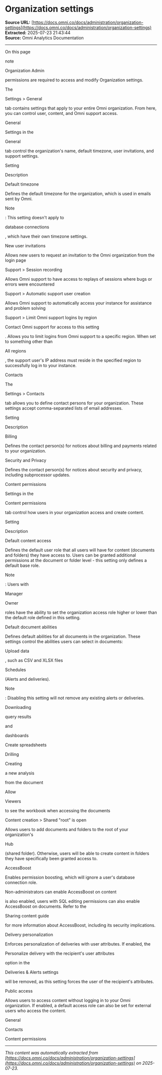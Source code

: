 # Organization settings

**Source URL:** [https://docs.omni.co/docs/administration/organization-settings](https://docs.omni.co/docs/administration/organization-settings)  
**Extracted:** 2025-07-23 21:43:44  
**Source:** Omni Analytics Documentation

---

On this page

note

Organization Admin

permissions are required to access and modify Organization settings.

The

Settings > General

tab contains settings that apply to your entire Omni organization. From here, you can control user, content, and Omni support access.

General

Settings in the

General

tab control the organization's name, default timezone, user invitations, and support settings.

Setting

Description

Default timezone

Defines the default timezone for the organization, which is used in emails sent by Omni.

Note

: This setting doesn't apply to

database connections

, which have their own timezone settings.

New user invitations

Allows new users to request an invitation to the Omni organization from the login page

Support > Session recording

Allows Omni support to have access to replays of sessions where bugs or errors were encountered

Support > Automatic support user creation

Allows Omni support to automatically access your instance for assistance and problem solving

Support > Limit Omni support logins by region

Contact Omni support for access to this setting

. Allows you to limit logins from Omni support to a specific region. When set to something other than

All regions

, the support user's IP address must reside in the specified region to successfully log in to your instance.

Contacts

The

Settings > Contacts

tab allows you to define contact persons for your organization. These settings accept comma-separated lists of email addresses.

Setting

Description

Billing

Defines the contact person(s) for notices about billing and payments related to your organization.

Security and Privacy

Defines the contact person(s) for notices about security and privacy, including subprocessor updates.

Content permissions

Settings in the

Content permissions

tab control how users in your organization access and create content.

Setting

Description

Default content access

Defines the default user role that all users will have for content (documents and folders) they have access to. Users can be granted additional permissions at the document or folder level - this setting only defines a default base role.

Note

: Users with

Manager

Owner

roles have the ability to set the organization access role higher or lower than the default role defined in this setting.

Default document abilities

Defines default abilities for all documents in the organization. These settings control the abilities users can select in documents:

Upload data

, such as CSV and XLSX files

Schedules

(Alerts and deliveries).

Note

: Disabling this setting will not remove any existing alerts or deliveries.

Downloading

query results

and

dashboards

Create spreadsheets

Drilling

Creating

a new analysis

from the document

Allow

Viewers

to see the workbook when accessing the documents

Content creation > Shared "root" is open

Allows users to add documents and folders to the root of your organization's

Hub

(shared folder). Otherwise, users will be able to create content in folders they have specifically been granted access to.

AccessBoost

Enables permission boosting, which will ignore a user's database connection role.

Non-administrators can enable AccessBoost on content

is also enabled, users with SQL editing permissions can also enable AccessBoost on documents. Refer to the

Sharing content guide

for more information about AccessBoost, including its security implications.

Delivery personalization

Enforces personalization of deliveries with user attributes. If enabled, the

Personalize delivery with the recipient's user attributes

option in the

Deliveries & Alerts settings

will be removed, as this setting forces the user of the recipient's attributes.

Public access

Allows users to access content without logging in to your Omni organization. If enabled, a default access role can also be set for external users who access the content.

General

Contacts

Content permissions

---

*This content was automatically extracted from [https://docs.omni.co/docs/administration/organization-settings](https://docs.omni.co/docs/administration/organization-settings) on 2025-07-23.*
